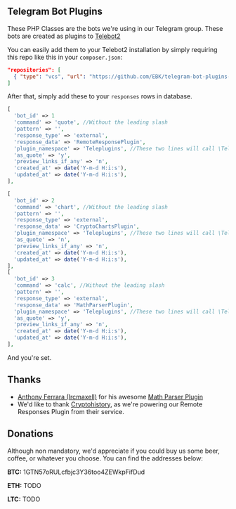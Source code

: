 Telegram Bot Plugins
--------
These PHP Classes are the bots we're using in our Telegram group. These bots are created as plugins to [Telebot2](https://github.com/Ardakilic/Telebot2)

You can easily add them to your Telebot2 installation by simply requiring this repo like this in your `composer.json`:

```json
"repositories": [
  { "type": "vcs", "url": "https://github.com/EBK/telegram-bot-plugins-php" }
]
```

After that, simply add these to your `responses` rows in database.

```php
[
  'bot_id' => 1
  'command' => 'quote', //Without the leading slash
  'pattern' => '',
  'response_type' => 'external',
  'response_data' => 'RemoteResponsePlugin',
  'plugin_namespace' => 'Teleplugins', //These two lines will call \Teleplugins\RemoteResponsePlugin Class
  'as_quote' => 'y',
  'preview_links_if_any' => 'n',
  'created_at' => date('Y-m-d H:i:s'),
  'updated_at' => date('Y-m-d H:i:s'),
],

[
  'bot_id' => 2
  'command' => 'chart', //Without the leading slash
  'pattern' => '',
  'response_type' => 'external',
  'response_data' => 'CryptoChartsPlugin',
  'plugin_namespace' => 'Teleplugins', //These two lines will call \Teleplugins\CryptoChartsPlugin Class
  'as_quote' => 'n',
  'preview_links_if_any' => 'n',
  'created_at' => date('Y-m-d H:i:s'),
  'updated_at' => date('Y-m-d H:i:s'),
],
[
  'bot_id' => 3
  'command' => 'calc', //Without the leading slash
  'pattern' => '',
  'response_type' => 'external',
  'response_data' => 'MathParserPlugin',
  'plugin_namespace' => 'Teleplugins', //These two lines will call \Teleplugins\MathParserPlugin Class
  'as_quote' => 'y',
  'preview_links_if_any' => 'n',
  'created_at' => date('Y-m-d H:i:s'),
  'updated_at' => date('Y-m-d H:i:s'),
],

```

And you're set.

Thanks
--------
* [Anthony Ferrara
 (Ircmaxell)](https://github.com/ircmaxell) for his awesome [Math Parser Plugin](https://github.com/ircmaxell/php-math-parser)
* We'd like to thank [Cryptohistory](https://cryptohistory.org/), as we're powering our Remote Responses Plugin from their service.

Donations
--------
Although non mandatory, we'd appreciate if you could buy us some beer, coffee, or whatever you choose. You can find the addresses below:

**BTC:** 1GTN57oRULcfbjc3Y36too4ZEWkpFifDud

**ETH:** TODO

**LTC:** TODO